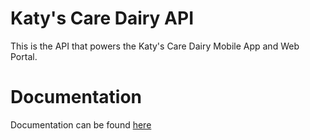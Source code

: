# Katy's Care Dairy API
This is the API that powers the Katy's Care Dairy Mobile App and Web Portal.

# Documentation
Documentation can be found [here](http://docs.katyscareapi.apiary.io/#)
